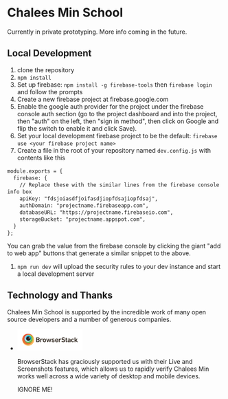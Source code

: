 # Chalees Min School

Currently in private prototyping. More info coming in the future.

## Local Development

1. clone the repository
1. `npm install`
1. Set up firebase: `npm install -g firebase-tools` then `firebase login` and follow the prompts
1. Create a new firebase project at firebase.google.com
1. Enable the google auth provider for the project under the firebase console auth section (go to the project dashboard and into the project, then "auth" on the left, then "sign in method", then click on Google and flip the switch to enable it and click Save).
1. Set your local development firebase project to be the default: `firebase use <your firebase project name>`
1. Create a file in the root of your repository named `dev.config.js` with contents like this
  ```
  module.exports = {
    firebase: {
      // Replace these with the similar lines from the firebase console info box
      apiKey: "fdsjoiasdfjoifasdjiopfdsajiopfdsaj",
      authDomain: "projectname.firebaseapp.com",
      databaseURL: "https://projectname.firebaseio.com",
      storageBucket: "projectname.appspot.com",
    }
  };
  ```
  
  You can grab the value from the firebase console by clicking the giant "add to web app" buttons that generate a similar snippet to the above.

1. `npm run dev` will upload the security rules to your dev instance and start a local development server

## Technology and Thanks

Chalees Min School is supported by the incredible work of many open source developers and a number of generous companies.

- ![BrowserStack Logo](browserstack-logo.png)

  BrowserStack has graciously supported us with their Live and Screenshots features, which allows us to rapidly verify Chalees Min works well across a wide variety of desktop and mobile devices.
  
  
  IGNORE ME!
